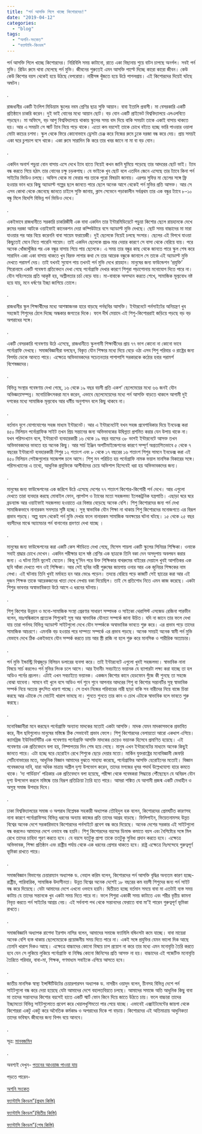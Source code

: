 ```yaml
---
title: "পর্ন আসক্তি গিলে খাচ্ছে কিশোরদের!"
date: "2019-04-12"
categories: 
  - "blog"
tags: 
  - "অশনি-সংকেত"
  - "ফ্যান্টাসি-কিংডম"
---
```


পর্ন আসক্তি গিলে খাচ্ছে কিশোরদের। নিরিবিলি সময় কাটানো, রাতে একা বিছানায় শুয়ে বাটন চাপছে অনর্গল। সবই পর্ন মুভি। রিডিং রুমে থাবা মেলেছে পর্ন মুভি। জীবনের শুরুতেই এমন আসক্তি পাল্টে দিচ্ছে কারো কারো জীবন। কেউ কেউ কিশোর বয়স থেকেই হয়ে উঠছে বেপরোয়া। নারীসঙ্গ খুঁজতে হয়ে উঠে পাগলপ্রায়। এই কিশোরদের দিয়েই ঘটছে অঘটন।

.

রাজধানীর একটি ইংলিশ মিডিয়াম স্কুলের নবম শ্রেণির ছাত্র সুফি আয়ান। বাবা ইতালি প্রবাসী। মা বেসরকারি একটি প্রতিষ্ঠানে চাকরি করেন। দুই ভাই বোনের মধ্যে আয়ান ছোট। বড় বোন একটি প্রাইভেট বিশ্ববিদ্যালয়ে এলএলবিতে পড়ছেন। মা অফিসে, বড় আপু বিশ্ববিদ্যালয়ে থাকায় স্কুলের সময় বাদ দিয়ে বাকি সময়টা তাকে একাই বাসায় থাকতে হয়। আর এ সময়টা সে স্মার্ট ট্যাব নিয়ে পড়ে থাকে। এতো কম বয়সেই তাকে চোখে বইতে হচ্ছে ভারি পাওয়ার ওয়ালা মোটা কাচের চশমা। স্কুল থেকে ফিরে কোনোভাবে ড্রেসটা চেঞ্জ করে নিজের রুমে ঢুকে দরজা বন্ধ করে দেয়। প্রায় সময়ই একা ঘরে চুপচাপ বসে থাকে। একা রুমে সারাদিন কি করে তার খবর জানে না মা বা বড় বোন।

.

একদিন অনার্স পড়ুয়া বোন বাসায় এসে দেখে ট্যাব হাতে নিয়েই কখন জানি ঘুমিয়ে পড়েছে তার আদরের ছোট ভাই। ট্যাব বন্ধ করতে গিয়ে হঠাৎ তার বোনের চক্ষু চড়কগাছ। যে ভাইকে খুব ছোট বলে এতদিন জেনে এসেছে তার ট্যাবে কিনা পর্ন সাইটের ভিডিও চলছে। অফিস থেকে মা ফেরার পর তাকে পুরো বিষয়টা জানায়। এরপর সুফির মা ছেলের সঙ্গে ফ্রি হওয়ার ভান ধরে কিছু অ্যাডাল্ট গল্পের ছলে জানতে পারে ছেলে অনেক আগে থেকেই পর্ন মুভির প্রতি আসক্ত। আর সে এসব কোথা থেকে জেনেছে জানতে চাইলে সুফি জানায়, ক্লাস সেভেনে পড়াকালীন সর্বপ্রথম তার এক বন্ধুর ট্যাবে ৮-১০ বন্ধু মিলে বিদেশি বিভিন্ন পর্ন ভিডিও দেখে।

.

একইভাবে রাজধানীতে সরকারি চাকরিজীবী এক বাবা একদিন তার ইন্টারমিডিয়েটে পড়ুয়া কিশোর ছেলে রায়হানকে দেখে রুমের দরজা আটকে ওয়াইফাই কানেকশন দেয়া কম্পিউটারে বসে অ্যাডাল্ট মুভি দেখছে। ছোট সময় বাচ্চাদের মা মারা যাওয়ার পর আর বিয়ে করেননি বাবা সায়েম ফরায়েজী। দুই ছেলেকে নিয়েই চলছে সংসার। ছেলের এই বিপথে যাওয়া কিছুতেই মেনে নিতে পারেনি সায়েম। তাই একদিন ছেলেকে প্রচণ্ড মার দেয়ার কারণে সে বাসা থেকে বেরিয়ে যায়। পরে অনেক খোঁজাখুঁজির পর এক বন্ধুর বাসায় গিয়ে পায় ছেলেকে। এ সময় তার বন্ধুর কাছ থেকে জানতে পারে স্কুল শেষ করে সারাদিন একা একা বাসায় থাকতে খুব বিরক্ত লাগার কথা সে তার আরেক বন্ধুকে জানালে সে তাকে এই অ্যাডাল্ট মুভি দেখতে পরামর্শ দেয়। তাই যখনই সুযোগ পায় তখনই পর্ন মুভি দেখে রায়হান। মানুষের জন্য ফাউন্ডেশন ‘প্রযুক্তি’ শিরোনামে একটি গবেষণা প্রতিবেদনে দেখা গেছে পর্নোগ্রাফি দেখার কারণে শিশুরা পড়াশোনায় মনোযোগ দিতে পারে না। যৌন সহিংসতার প্রতি আকৃষ্ট হয়, অশ্লীলতার চর্চা বেড়ে যায়। মা-বাবাকে অসম্মান করতে শেখে, সামাজিক মূল্যবোধ নষ্ট হয়ে যায়, মনে ধর্ষণের ইচ্ছা জাগিয়ে তোলে।

.

রাজধানীর স্কুল শিক্ষার্থীদের মধ্যে আশঙ্কাজনক হারে বাড়ছে পর্নছবির আসক্তি। ইন্টারনেটে পর্নসাইটের অনিয়ন্ত্রণ খুব সহজেই শিশুদের ঠেলে দিচ্ছে অন্ধকার জগতের দিকে। ফলে দীর্ঘ মেয়াদে এই শিশু-কিশোররাই জড়িয়ে পড়ছে বড় বড় অপরাধের সঙ্গে।

.

একটি বেসরকারি গবেষণায় উঠে এসেছে, রাজধানীতে স্কুলগামী শিক্ষার্থীদের প্রায় ৭৭ ভাগ কোনো না কোনো ভাবে পর্নোগ্রাফি দেখছে। সমাজবিজ্ঞানীরা বলছেন, বিকৃত যৌন শিক্ষার মধ্যে দিয়ে বেড়ে ওঠা এসব শিশু পরিবার ও রাষ্ট্রের জন্য বিপর্যয় ডেকে আনতে পারে। এক্ষেত্রে অভিভাবকদের সচেতনতার পাশাপাশি সরকারকে কঠোর হবার পরামর্শ বিশেষজ্ঞদের।

.

বিভিন্ন সংস্থার গবেষণায় দেখা গেছে, ১৬ থেকে ১৯ বছর বয়সী প্রতি একশ’ ছেলেমেয়ের মধ্যে ৬৬ জনই যৌন অভিজ্ঞতাসম্পন্ন। মনোচিকিৎসকরা মনে করেন, এভাবে ছেলেমেয়েদের মধ্যে পর্ন আসক্তি বাড়তে থাকলে আগামী দুই দশকের মধ্যে সামাজিক মূল্যবোধ আর ধর্মীয় অনুশাসন বলে কিছু থাকবে না।

.

বর্তমান যুগে যোগাযোগের সহজ মাধ্যম ইন্টারনেট। আর এ ইন্টারনেটেই যখন সহজ প্রবেশাধিকার দিয়ে ইনডেক্স করা ৪৫০ মিলিয়ন পর্নোগ্রাফিক সাইট তখন প্রিয় সন্তানের জন্য অভিভাবকের উদ্বিগ্নতা প্রশমিত করার যেন উপায় থাকে না। যখন পরিসংখ্যান বলে, ইন্টারনেট ব্যবহারকারী ১৬ থেকে ১৯ বছর বয়সের ৩৮ ভাগই ইন্টারনেটে আসক্ত তখন অভিভাবকদের ভাবতে হয় অনেক কিছু। আর সার্চ ইঞ্জিন অপটিমাইজেশনের কারণে সম্পূর্ণ অপ্রতাশিতভাবে ৫ থেকে ৭ বছরের ইন্টারনেট ব্যবহারকারী শিশুর ১২ শতাংশ এবং ৮ থেকে ১৭ বছরের ১৬ শতাংশ শিশুর সামনে ইনডেক্স করা এই ৪৫০ মিলিয়ন পেইজগুলোর সাজেশন্স চলে আসে। শিশু মন পরিচিত হয় পর্নোগ্রাফি নামক ভয়াল মানসিক বিকারের সঙ্গে। পরিসংখ্যানের এ তথ্যে, আধুনিক প্রযুক্তিকে আশীর্বাদের চেয়ে অভিশাপ হিসেবেই ধরা হয় অভিভাবকদের জন্য।

.

মানুষের জন্য ফাউন্ডেশনের এক জরিপে উঠে এসেছে দেশের ৭৭ শতাংশ কিশোর-কিশোরী পর্ন দেখে। আর এগুলো দেখতে তারা ব্যবহার করছে মোবাইল ফোন, ল্যাপটপ ও ট্যাবের মতো সহজলভ্য ইলেকট্রনিক যন্ত্রপাতি। এছাড়া ঘরে ঘরে ব্রডব্যান্ড আর ওয়াইফাই সহজলভ্য হওয়াতে এর বিস্তার বেড়েছে অনেক বেশি। শিশু কিশোরদের জন্য পর্ন দেখা সামাজিকভাবে নানারকম সমস্যার সৃষ্টি হচ্ছে। সুস্থ স্বাভাবিক যৌন শিক্ষা না থাকায় শিশু কিশোরদের মনোজগতে এর বিরূপ প্রভাব পড়ছে। অল্প বয়স থেকেই পর্ন মুভি দেখার ফলে নানারকম সামাজিক অবক্ষয়ের ঘটনা ঘটছে। ১৫ থেকে ২৫ বছর বয়সীদের মাঝে অ্যামেচার পর্ন বানানোর প্রবণতা দেখা যাচ্ছে ।

.

মানুষের জন্য ফাউন্ডেশনের করা একটি কেস স্টাডিতে দেখা গেছে, মিসেস শায়লা একটি স্কুলের সিনিয়র শিক্ষিকা। ওনাকে সবাই শ্রদ্ধার চোখে দেখেন। একদিন পরীক্ষার হলে ষষ্ঠ শ্রেণির এক ছাত্রকে তিনি বকা দেন অসদুপায় অবলম্বন করার জন্য। এ ঘটনা তিনি ভুলেই যেতেন। কিন্তু দু’দিন পরে উক্ত শিক্ষিকার বাথরুমের বাইরের দেয়ালে খুবই আপত্তিকর এক ছবি আঁকা দেখতে পান ওই শিক্ষিকা। আর সেই ছবির নারী পুরুষের জায়গায় ওনার আর এক জুনিয়র শিক্ষকের নাম লেখা। এই ঘটনায় তিনি খুবই মর্মাহত হন আর ভেঙে পড়েন। তদন্তে বেরিয়ে পড়ে কাজটি সেই ছাত্রের করা আর এই দুজন শিক্ষক তাকে আরেকজনের খাতা দেখে লেখায় বকা দিয়েছিল। তাই সে প্রতিশোধ নিতে এমন কাজ করেছে। একটা শিশুর ভাবনার অস্বাভাবিকতা উঠে আসে এ ধরনের ঘটনায়।

.

শিশু কিশোর উন্নয়ন ও মনো-সামাজিক সংস্থা প্রেরণার সাধারণ সম্পাদক ও সাইকো থেরাপিস্ট এসজেড রেজিনা পারভীন বলেন, বয়ঃসন্ধিকালে প্রত্যেক শিশুকেই সুস্থ আর স্বাভাবিক যৌনতা সম্পর্কে জানা উচিত। যদি না জানে তার ফলে দেখা যায় তারা পর্নসহ বিভিন্ন অ্যাডাল্ট সাইটগুলো দেখে যৌন সম্পর্ককে অস্বাভাবিক ভাবতে শুরু করে। এর প্রভাব পড়ে তাদের সামাজিক আচরণে। এমনকি বড় হওয়ার পরে দাম্পত্য সম্পর্কে এর প্রভাব পড়ছে। অনেক সময়ই অনেক স্বামী পর্ন মুভি যেভাবে দেখে ঠিক একইভাবে যৌন সম্পর্ক করতে চায় আর স্ত্রী রাজি না হলে শুরু করে মানসিক ও শারীরিক অত্যাচার।

.

পর্ন মুভি ইন্ডাস্ট্রি বিশ্বজুড়ে বিলিয়ন ডলারের ব্যবসা করে। তাই ইন্টারনেটে এগুলো খুবই সহজলভ্য। স্বাভাবিক নানা বিষয়ে সার্চ করলেও পর্ন মুভির লিংক চলে আসে। আর ইদানীং সবচাইতে ভয়ানক যে ব্যাপারটা লক্ষ্য করা যাচ্ছে তা হল অডিও পর্নের প্রচলন। এটাই এখন সবচাইতে ভয়ানক। একজন কিশোর কানে হেডফোন গুঁজে কী শুনছে তা সহজে বোঝা যাবেনা। সামনে বই খুলে বসে অডিও পর্ন শুনে শুনে আপনার আদরের শিশু বা কিশোর সন্তানটির সুস্থ স্বাভাবিক সম্পর্ক নিয়ে অত্যন্ত কুৎসিত ধারণা পাচ্ছে। সে তখন নিজের পরিবারের নারী ছাড়া বাকি সব নারীদের নিয়ে বাজে চিন্তা করছে আর এটাকে সে মোটেই খারাপ ভাবছে না। শুনতে শুনতে তার কান ও চোখ এটাকে স্বাভাবিক বলে ভাবতে শুরু করছে।

.

মনোবিজ্ঞানীরা মনে করছেন পর্নোগ্রাফি অন্যান্য মাদকের মতোই একটা আসক্তি। মাদক যেমন মাদকাসক্তকে প্রভাবিত করে, নীল ছবিগুলোও মানুষের মস্তিষ্কে ঠিক সেভাবেই প্রভাব ফেলে। শিশু কিশোরদের বেলায়তো আরো একধাপ এগিয়ে। ক্যামব্রিজ ইউনিভার্সিটির এক গবেষণায় পর্নোগ্রাফি আসক্তি মাদকের চেয়েও ভয়ানক হিসেবে প্রমাণিত হয়েছে। এই গবেষণার এক প্রতিবেদনে বলা হয়, নিষ্পাপতার দিন শেষ হয়ে গেছে। মানুষ এখন ইন্টারনেটের মাধ্যমে অনেক কিছুই জানতে পারে। এটা হচ্ছে ঘরে হেরোইন রেখে শিশুকে ছেড়ে দেয়ার মতো। মার্কিন যুক্তরাষ্ট্রের মনোবিজ্ঞানী জেফরি সেটিনোভারের মতে, আধুনিক বিজ্ঞান আমাদের বুঝতে সাহায্য করেছে, পর্নোগ্রাফির আসক্তি হেরোইনের মতোই। বিজ্ঞান গবেষকদের দাবি, যারা অধিক মাত্রায় অশ্লীল দৃশ্য উপভোগ করেন, তাদের মগজের ধূসর পদার্থ উল্লেখযোগ্য হারে কমতে থাকে। ‘দ্য গার্ডিয়ান’ পত্রিকার এক প্রতিবেদনে বলা হয়েছে, পরীক্ষা থেকে গবেষকরা সিদ্ধান্তে পৌঁছেছেন যে অবিরল যৌন দৃশ্য উপভোগ করলে মস্তিষ্কে তার বিরূপ প্রতিক্রিয়া তৈরি হতে পারে। আমরা শঙ্কিত যে আগামী প্রজন্ম একটি মেধাহীন ও অসুস্থ সমাজ উপহার দিবে।

.

ঢাকা বিশ্ববিদ্যালয়ের সমাজ ও অপরাধ বিশ্লেষক সহকারী অধ্যাপক তৌহিদুল হক বলেন, কিশোরদের প্রেমঘটিত কারণসহ নানা কারণে পর্নোগ্রাফিসহ বিভিন্ন ধরনের অন্যায় কাজের প্রতি তাদের আগ্রহ বাড়ছে। ফিলিপাইন, ভিয়েতনামসহ উন্নত বিশ্বের অনেক দেশে সরকারিভাবে কিশোরদের পর্নসাইটে প্রবেশ বন্ধ করে দিয়েছে। অনেক দেশের সরকার এই সাইটগুলো বন্ধ করলেও আমাদের দেশে ওভাবে বন্ধ হয়নি। শিশু কিশোরদের বয়সের ডিমান্ড কমাতে বয়স এবং বৈশিষ্ট্যের সঙ্গে মিল রেখে তাদের চাহিদা পূরণ করতে হবে। যে বয়সে যতটুকু প্রাপ্য তাকে ততটুকু সুবিধা প্রদান করতে হবে। এক্ষেত্রে অভিভাবক, শিক্ষা প্রতিষ্ঠান এবং রাষ্ট্রীয় পর্যায় থেকে এক ধরনের প্রেসার থাকতে হবে। রাষ্ট্র এক্ষেত্রে নিঃসন্দেহে গুরুত্বপূর্ণ ভূমিকা রাখতে পারে।

.

সমাজবিজ্ঞান বিভাগের চেয়ারম্যান অধ্যাপক ড. নেহাল করিম বলেন, কিশোরদের পর্ন আসক্তি বৃদ্ধির অন্যতম কারণ হচ্ছে- রাষ্ট্রীয়, পারিবারিক, সামাজিক উদাসীনতা। উন্নত বিশ্বের অনেক দেশেই ১৮ বছরের কম বয়সী শিশুদের জন্য পর্ন সাইট বন্ধ করে দিয়েছে। যেটা আমাদের দেশে এখনো ওভাবে হয়নি। দ্বিতীয়ত হচ্ছে বর্তমান সময়ে বাবা মা এতটাই ব্যস্ত সময় কাটায় যে তাদের সন্তানকে খুব একটা সময় দিতে পারে না। ফলে শিশুরা একাকী সময় কাটাতে এবং শরীর বৃত্তীয় কামনা নিবৃত্ত করতে পর্ন সাইটের আশ্রয় নেয়। এই সর্বনাশা পথ থেকে সন্তানদের ফেরাতে বাবা মা’ই পারেন গুরুত্বপূর্ণ ভূমিকা রাখতে।

.

সমাজবিজ্ঞানি অধ্যাপক রাশেদা ইরশাদ নাসির বলেন, আমাদের সমাজে ফ্যামিলি বন্ডিংসটা কমে যাচ্ছে। বাবা মায়েরা অনেক বেশি ব্যস্ত থাকায় ছেলেমেয়েকে প্রয়োজনীয় সময় দিতে পারে না। একই সঙ্গে প্রযুক্তির যেমন ভালো দিক আছে তেমনি খারাপ দিকও আছে। এক্ষেত্রে বাচ্চাদের কোনো বিষয়ে চাপ প্রয়োগ না করে তার মধ্যে এমন মনোবৃত্তি তৈরি করতে হবে যেন সে লুকিয়ে লুকিয়ে পর্নোগ্রাফি বা নিষিদ্ধ কোনো জিনিসের প্রতি আসক্ত না হয়। বাচ্চাদের এই পজেটিভ মনোবৃত্তি তৈরিতে পরিবার, বাবা-মা, শিক্ষক, গণমাধ্যম সবাইকে এগিয়ে আসতে হবে।

.

জাতীয় মানসিক স্বাস্থ্য ইন্সস্টিটিউটের চেয়ারপারসন অধ্যাপক ড. নাসরীন ওয়াদুদ বলেন, চীনসহ বিভিন্ন দেশে পর্ন সাইটগুলো বন্ধ করে দেয়া হয়েছে যেটা আমাদের দেশে বহালতবিয়তে চলছে। আমাদের সমাজে অতি আধুনিক কিছু বাবা মা তাদের সন্তানদের কিশোর বয়সেই হাতে একটি স্মার্ট ফোন কিনে দিয়ে জাতে উঠতে চায়। ফলে বাচ্চারা তাদের ইচ্ছামতো বিভিন্ন সাইটগুলোতে প্রবেশ করে খেয়ালখুশিমতো পার পেয়ে যাচ্ছে। এভাবেই এক্সাইটমেন্টের জায়গা থেকে কিশোররা একটু একটু করে অনৈতিক কর্মকাণ্ড ও অপরাধের দিকে পা বাড়ায়। কিশোরদের এই অতিমাত্রায় আধুনিকতা তাদের ভবিষ্যৎ জীবনের জন্য বিপদ বয়ে আনবে।

.

সূত্র: [মানবজমিন](https://www.onenewsbd.com/2018/06/01/275959)

.

অবশ্যই দেখুন- [পতনের আওয়াজ পাওয়া যায়](https://youtu.be/VlWB0yQhzII)

পড়তে পারেন-

[অশনি সংকেত](https://bit.ly/2QoJTLH)

[ফ্যান্টাসি কিংডম”(প্রথম কিস্তি)](https://bit.ly/2x6Azo2)

[ফ্যান্টাসি কিংডম”(দ্বিতীয় কিস্তি)](https://bit.ly/2QrL9xJ)

[ফ্যান্টাসি কিংডম”(শেষ কিস্তি)](https://bit.ly/2NdAKIh)
